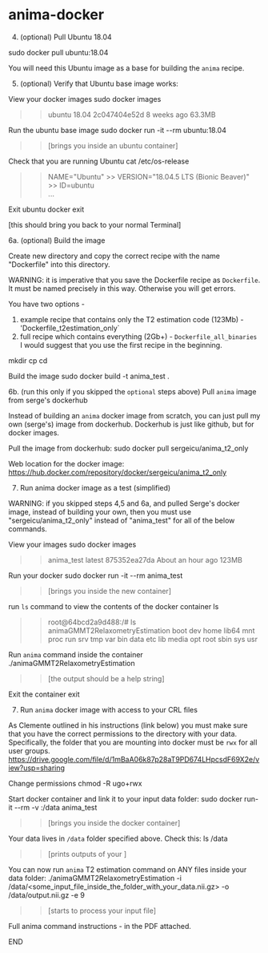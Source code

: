 # anima-docker


4. (optional) Pull Ubuntu 18.04 

sudo docker pull ubuntu:18.04

You will need this Ubuntu image as a base for building the `anima` recipe. 

5. (optional) Verify that Ubuntu base image works: 

View your docker images
sudo docker images 
>> ubuntu                   18.04               2c047404e52d        8 weeks ago         63.3MB 

Run the ubuntu base image
sudo docker run -it --rm ubuntu:18.04 
>> [brings you inside an ubuntu container]


Check that you are running Ubuntu 
cat /etc/os-release
>> NAME="Ubuntu"                                                                                                                                                                                                      >> VERSION="18.04.5 LTS (Bionic Beaver)"                                                                                                                                                                              >> ID=ubuntu               
>> ... 

Exit ubuntu docker 
exit 

[this should bring you back to your normal Terminal]

6a. (optional) Build the image  

Create new directory and copy the correct recipe with the name "Dockerfile" into this directory. 

WARNING: it is imperative that you save the Dockerfile recipe as `Dockerfile`. It must be named precisely in this way. Otherwise you will get errors. 

You have two options - 
1. example recipe that contains only the T2 estimation code (123Mb) - 'Dockerfile_t2estimation_only` 
2. full recipe which contains everything (2Gb+) - `Dockerfile_all_binaries` 
I would suggest that you use the first recipe in the beginning. 

mkdir <newdirectory>
cp <Dockerfile attached to this email> <newdirectory>
cd <newdirectory>

Build the image 
sudo docker build -t anima_test . 


6b. (run this only if you skipped the `optional` steps above)  Pull `anima` image from serge's dockerhub 

Instead of building an `anima` docker image from scratch, 
you can just pull my own (serge's) image from dockerhub. 
Dockerhub is just like github, but for docker images. 

Pull the image from dockerhub: 
sudo docker pull sergeicu/anima_t2_only


Web location for the docker image: 
https://hub.docker.com/repository/docker/sergeicu/anima_t2_only


7. Run anima docker image as a test (simplified)

WARNING: if you skipped steps 4,5 and 6a, and pulled Serge's docker image, instead of building your own, then you must use
"sergeicu/anima_t2_only" instead of "anima_test" for all of the below commands. 



View your images 
sudo docker images 
>> anima_test  latest              875352ea27da        About an hour ago   123MB 


Run your docker 
sudo docker run -it --rm anima_test 
>> [brings you inside the new container]

run `ls` command to view the contents of the docker container
ls  
>> root@64bcd2a9d488:/# ls                                                                                 
>> animaGMMT2RelaxometryEstimation  boot  dev  home  lib64  mnt  proc  run   srv  tmp  var bin data  etc lib media  opt  root  sbin  sys  usr 

Run `anima` command inside the container
./animaGMMT2RelaxometryEstimation  
>> [the output should be a help string]

Exit the container
exit 



7. Run `anima` docker image with access to your CRL files 

As Clemente outlined in his instructions (link below) you must make sure that you have the correct permissions to the directory with your data.  Specifically, the folder that you are mounting into docker must be `rwx` for all user groups. 
https://drive.google.com/file/d/1mBaA06k87p28aT9PD674LHpcsdF69X2e/view?usp=sharing

Change permissions 
chmod -R ugo+rwx <the folder with your data>

Start docker container and link it to your input data folder: 
sudo docker run-it --rm -v <the folder with your data>​:/data anima_test  
>> [brings you inside the docker container]

Your data lives in `/data` folder specified above. Check this: 
ls /data 
>> [prints outputs of your <the folder with your data>]

You can now run `anima` T2 estimation command on ANY files inside your data folder: 
./animaGMMT2RelaxometryEstimation -i /data/<some_input_file_inside_the_folder_with_your_data.nii.gz> -o /data/output.nii.gz -e 9
>> [starts to process your input file] 

Full anima command instructions - in the PDF attached. 


END 
